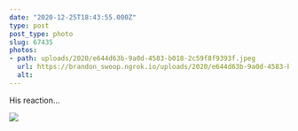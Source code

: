 ```yaml
---
date: "2020-12-25T18:43:55.000Z"
type: post 
post_type: photo
slug: 67435
photos: 
- path: uploads/2020/e644d63b-9a0d-4583-b018-2c59f8f9393f.jpeg
  url: https://brandon_swoop.ngrok.io/uploads/2020/e644d63b-9a0d-4583-b018-2c59f8f9393f.jpeg
  alt: 
---
```

His reaction...


![](/uploads/2020/e644d63b-9a0d-4583-b018-2c59f8f9393f.jpeg)
